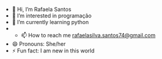 - 👋 Hi, I’m Rafaela Santos
- 👀 I’m interested in programação
- 🌱 I’m currently learning python
- - 📫 How to reach me rafaelasilva.santos74@gmail.com
- 😄 Pronouns: She/her
- ⚡ Fun fact: I am new in this world

<!---
faelasantos/faelasantos is a ✨ special ✨ repository because its `README.md` (this file) appears on your GitHub profile.
You can click the Preview link to take a look at your changes.
--->
